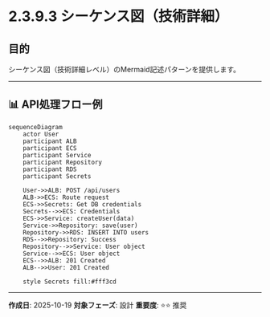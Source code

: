 # 2.3.9.3 シーケンス図（技術詳細）

## 目的

シーケンス図（技術詳細レベル）のMermaid記述パターンを提供します。

---

## 📊 API処理フロー例

```mermaid
sequenceDiagram
    actor User
    participant ALB
    participant ECS
    participant Service
    participant Repository
    participant RDS
    participant Secrets

    User->>ALB: POST /api/users
    ALB->>ECS: Route request
    ECS->>Secrets: Get DB credentials
    Secrets-->>ECS: Credentials
    ECS->>Service: createUser(data)
    Service->>Repository: save(user)
    Repository->>RDS: INSERT INTO users
    RDS-->>Repository: Success
    Repository-->>Service: User object
    Service-->>ECS: User object
    ECS-->>ALB: 201 Created
    ALB-->>User: 201 Created

    style Secrets fill:#fff3cd
```

---

**作成日**: 2025-10-19
**対象フェーズ**: 設計
**重要度**: ⭐⭐ 推奨
